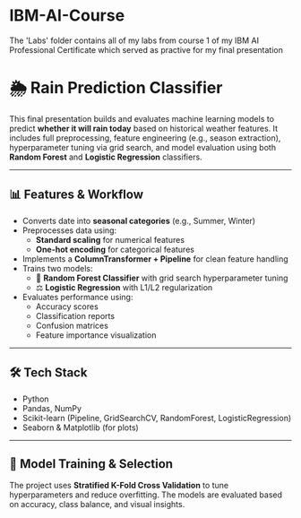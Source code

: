 # IBM-AI-Course
The 'Labs' folder contains all of my labs from course 1 of my IBM AI Professional Certificate which served as practive for my final presentation

# 🌦️ Rain Prediction Classifier

This final presentation builds and evaluates machine learning models to predict **whether it will rain today** based on historical weather features. It includes full preprocessing, feature engineering (e.g., season extraction), hyperparameter tuning via grid search, and model evaluation using both **Random Forest** and **Logistic Regression** classifiers.

---

## 📊 Features & Workflow

- Converts date into **seasonal categories** (e.g., Summer, Winter)
- Preprocesses data using:
  - **Standard scaling** for numerical features
  - **One-hot encoding** for categorical features
- Implements a **ColumnTransformer + Pipeline** for clean feature handling
- Trains two models:
  - 🎯 **Random Forest Classifier** with grid search hyperparameter tuning
  - ⚖️ **Logistic Regression** with L1/L2 regularization
- Evaluates performance using:
  - Accuracy scores
  - Classification reports
  - Confusion matrices
  - Feature importance visualization

---

## 🛠️ Tech Stack

- Python
- Pandas, NumPy
- Scikit-learn (Pipeline, GridSearchCV, RandomForest, LogisticRegression)
- Seaborn & Matplotlib (for plots)

---

## 🔁 Model Training & Selection

The project uses **Stratified K-Fold Cross Validation** to tune hyperparameters and reduce overfitting. The models are evaluated based on accuracy, class balance, and visual insights.


